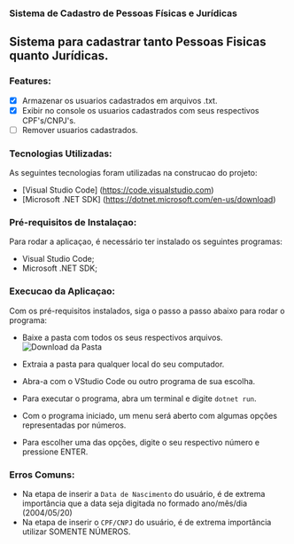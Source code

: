 ### Sistema de Cadastro de Pessoas Físicas e Jurídicas
Sistema para cadastrar tanto Pessoas Fisicas quanto Jurídicas.
---

### Features:
- [X] Armazenar os usuarios cadastrados em arquivos .txt.
- [X] Exibir no console os usuarios cadastrados com seus respectivos CPF's/CNPJ's.
- [ ] Remover usuarios cadastrados.

### Tecnologias Utilizadas:

As seguintes tecnologias foram utilizadas na construcao do projeto:
- [Visual Studio Code] (https://code.visualstudio.com)
- [Microsoft .NET SDK] (https://dotnet.microsoft.com/en-us/download)

### Pré-requisitos de Instalaçao:

Para rodar a aplicaçao, é necessário ter instalado os seguintes programas:

* Visual Studio Code;
* Microsoft .NET SDK;

### Execucao da Aplicaçao:

Com os pré-requisitos instalados, siga o passo a passo abaixo para rodar o programa:

* Baixe a pasta com todos os seus respectivos arquivos.
![Download da Pasta](https://prnt.sc/H2ii9gk-NGwf)

* Extraia a pasta para qualquer local do seu computador.

* Abra-a com o VStudio Code ou outro programa de sua escolha.

* Para executar o programa, abra um terminal e digite `dotnet run`.

* Com o programa iniciado, um menu será aberto com algumas opções representadas por números.

* Para escolher uma das opções, digite o seu respectivo número e pressione ENTER.

### Erros Comuns:

* Na etapa de inserir a `Data de Nascimento` do usuário, é de extrema importância que a data seja digitada no formado ano/mês/dia (2004/05/20)
* Na etapa de inserir o `CPF/CNPJ` do usuário, é de extrema importância utilizar SOMENTE NÚMEROS.
